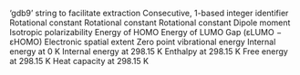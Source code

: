 ‘gdb9’ string to facilitate extraction
Consecutive, 1-based integer identifier
Rotational constant
Rotational constant
Rotational constant
Dipole moment
Isotropic polarizability
Energy of HOMO
Energy of LUMO
Gap (εLUMO − εHOMO)
Electronic spatial extent
Zero point vibrational energy
Internal energy at 0 K
Internal energy at 298.15 K
Enthalpy at 298.15 K
Free energy at 298.15 K
Heat capacity at 298.15 K

